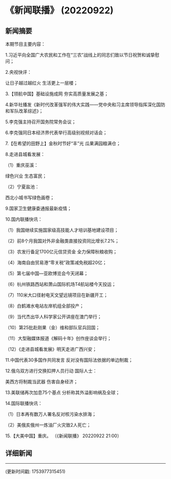 # 《新闻联播》 (20220922)

## 新闻摘要

本期节目主要内容：


1.习近平向全国广大农民和工作在“三农”战线上的同志们致以节日祝贺和诚挚慰问；


2.央视快评：

让日子越过越红火 生活更上一层楼；


3.【领航中国】基础设施成网 夯实高质量发展之基；


4.新华社播发《新时代改革强军的伟大实践——党中央和习主席领导指挥深化国防和军队改革综述》；


5.李克强主持召开国务院常务会议；


6.李克强同日本经济界代表举行高级别视频对话会；


7.【在希望的田野上】金秋时节好“丰”光 瓜果满园粮满仓；


8.走进县城看发展：


（1）重庆巫溪：

绿色兴业 生态富民；


（2）宁夏盐池：

西北小城书写绿色画卷；


9.国家卫生健康委通报最新疫情；


10.国内联播快讯：


（1）我国继续实施国家级高技能人才培训基地建设项目；


（2）前8个月我国对外非金融类直接投资同比增长7.2%；


（3）农发行备足1700亿元信贷资金 全力保障秋粮收购；


（4）海南自由贸易港“零关税”政策减免税超20亿；


（5）第七届中国—亚欧博览会今天闭幕；


（6）杭州铁路西站和萧山国际机场T4航站楼今天投运；


（7）110米大口径射电天文望远镜项目在新疆开工；


（8）白鹤滩水电站左岸机组全部投产；


（9）当代杰出华人科学家公开讲座在澳门举行；


（10）第25批赴刚果（金）维和部队官兵回国；


（11）大型融媒体报道《解码十年》创作座谈会举行；


（12）《走进县城看发展》明天走进广西兴安；


11.中国代表30多国作共同发言 反对没有国际法依据的单边制裁；


12.俄乌双方进行交换扣押人员行动 国际人士：

美西方将制裁当武器 伤害自身经济；


13.美联储再次加息75个基点 分析称其外溢影响祸及全球；


14.国际联播快讯：


（1）日本再有数万人署名反对核污染水排海；


（2）美俄亥俄州一炼油厂火灾致2人死亡；


15.【大美中国】重庆。
（《新闻联播》 20220922 21:00）

## 详细新闻

---

(更新时间戳: 1753977315451)

